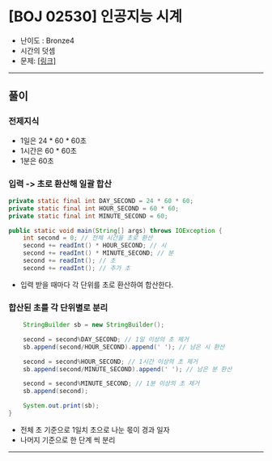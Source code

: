 
# \[BOJ 02530\] 인공지능 시계

- 난이도 : Bronze4
- 시간의 덧셈
- 문제: <a href="https://www.acmicpc.net/problem/2530" target="_blank"> [링크]</a>

---

## 풀이
### 전제지식
- 1일은 24 * 60 * 60초
- 1시간은 60 *  60초
- 1분은 60초

### 입력 -> 초로 환산해 일괄 합산
```java
private static final int DAY_SECOND = 24 * 60 * 60;
private static final int HOUR_SECOND = 60 * 60;
private static final int MINUTE_SECOND = 60;

public static void main(String[] args) throws IOException {
    int second = 0; // 전체 시간을 초로 환산
    second += readInt() * HOUR_SECOND; // 시
    second += readInt() * MINUTE_SECOND; // 분
    second += readInt(); // 초
    second += readInt(); // 추가 초
```
- 입력 받을 때마다 각 단위를 초로 환산하여 합산한다.

### 합산된 초를 각 단위별로 분리
```java
    StringBuilder sb = new StringBuilder();

    second = second%DAY_SECOND; // 1일 이상의 초 제거
    sb.append(second/HOUR_SECOND).append(' '); // 남은 시 환산

    second = second%HOUR_SECOND; // 1시간 이상의 초 제거
    sb.append(second/MINUTE_SECOND).append(' '); // 남은 분 환산

    second = second%MINUTE_SECOND; // 1분 이상의 초 제거
    sb.append(second);

    System.out.print(sb);
}
```
- 전체 초 기준으로 1일치 초으로 나눈 몫이 경과 일자
- 나머지 기준으로 한 단계 씩 분리

---
